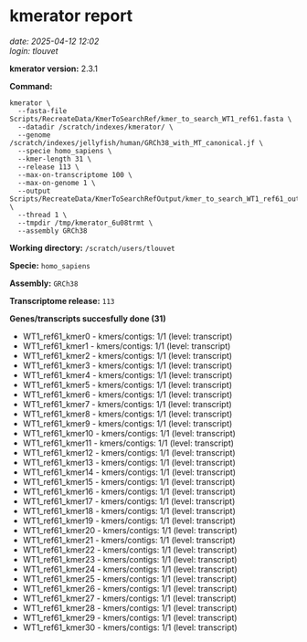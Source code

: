 # kmerator report
*date: 2025-04-12 12:02*  
*login: tlouvet*

**kmerator version:** 2.3.1

**Command:**

```
kmerator \
  --fasta-file Scripts/RecreateData/KmerToSearchRef/kmer_to_search_WT1_ref61.fasta \
  --datadir /scratch/indexes/kmerator/ \
  --genome /scratch/indexes/jellyfish/human/GRCh38_with_MT_canonical.jf \
  --specie homo_sapiens \
  --kmer-length 31 \
  --release 113 \
  --max-on-transcriptome 100 \
  --max-on-genome 1 \
  --output Scripts/RecreateData/KmerToSearchRefOutput/kmer_to_search_WT1_ref61_output \
  --thread 1 \
  --tmpdir /tmp/kmerator_6u08trmt \
  --assembly GRCh38
```

**Working directory:** `/scratch/users/tlouvet`

**Specie:** `homo_sapiens`

**Assembly:** `GRCh38`

**Transcriptome release:** `113`

**Genes/transcripts succesfully done (31)**

- WT1_ref61_kmer0 - kmers/contigs: 1/1 (level: transcript)
- WT1_ref61_kmer1 - kmers/contigs: 1/1 (level: transcript)
- WT1_ref61_kmer2 - kmers/contigs: 1/1 (level: transcript)
- WT1_ref61_kmer3 - kmers/contigs: 1/1 (level: transcript)
- WT1_ref61_kmer4 - kmers/contigs: 1/1 (level: transcript)
- WT1_ref61_kmer5 - kmers/contigs: 1/1 (level: transcript)
- WT1_ref61_kmer6 - kmers/contigs: 1/1 (level: transcript)
- WT1_ref61_kmer7 - kmers/contigs: 1/1 (level: transcript)
- WT1_ref61_kmer8 - kmers/contigs: 1/1 (level: transcript)
- WT1_ref61_kmer9 - kmers/contigs: 1/1 (level: transcript)
- WT1_ref61_kmer10 - kmers/contigs: 1/1 (level: transcript)
- WT1_ref61_kmer11 - kmers/contigs: 1/1 (level: transcript)
- WT1_ref61_kmer12 - kmers/contigs: 1/1 (level: transcript)
- WT1_ref61_kmer13 - kmers/contigs: 1/1 (level: transcript)
- WT1_ref61_kmer14 - kmers/contigs: 1/1 (level: transcript)
- WT1_ref61_kmer15 - kmers/contigs: 1/1 (level: transcript)
- WT1_ref61_kmer16 - kmers/contigs: 1/1 (level: transcript)
- WT1_ref61_kmer17 - kmers/contigs: 1/1 (level: transcript)
- WT1_ref61_kmer18 - kmers/contigs: 1/1 (level: transcript)
- WT1_ref61_kmer19 - kmers/contigs: 1/1 (level: transcript)
- WT1_ref61_kmer20 - kmers/contigs: 1/1 (level: transcript)
- WT1_ref61_kmer21 - kmers/contigs: 1/1 (level: transcript)
- WT1_ref61_kmer22 - kmers/contigs: 1/1 (level: transcript)
- WT1_ref61_kmer23 - kmers/contigs: 1/1 (level: transcript)
- WT1_ref61_kmer24 - kmers/contigs: 1/1 (level: transcript)
- WT1_ref61_kmer25 - kmers/contigs: 1/1 (level: transcript)
- WT1_ref61_kmer26 - kmers/contigs: 1/1 (level: transcript)
- WT1_ref61_kmer27 - kmers/contigs: 1/1 (level: transcript)
- WT1_ref61_kmer28 - kmers/contigs: 1/1 (level: transcript)
- WT1_ref61_kmer29 - kmers/contigs: 1/1 (level: transcript)
- WT1_ref61_kmer30 - kmers/contigs: 1/1 (level: transcript)
